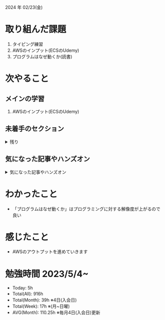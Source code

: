 
2024 年 02/23(金)

# 取り組んだ課題
1. タイピング練習
2. AWSのインプット(ECSのUdemy)
3. プログラムはなぜ動くか(読書)
 
# 次やること

## メインの学習

1. AWSのインプット(ECSのUdemy)

## 未着手のセクション

<details>

<summary>残り</summary>

### インフラ側
* 継続的インテグレーション
* デプロイ
* Terraform

</details>

## 気になった記事やハンズオン

<details>

<summary>気になった記事やハンズオン</summary>

### Go
1. [古典学派的テストとGoで考える持続可能なアーキテクチャ入門](https://zenn.dev/jy8752/books/73769005e6afa9/viewer/chapter1)
2. [クリーンアーキテクチャ](https://nuits.jp/entry/easiest-clean-architecture-2019-09)
3. [Goにおけるメモリ管理の可視化](https://zenn.dev/kazu1029/articles/38ab3d99ef0de3)

### TS
1. [TypeChallenge](https://github.com/type-challenges/type-challenges/tree/main/questions/00004-easy-pick)

### 低レイヤ

1. [Putting the “You” in CPU](https://cpu.land/)

</details>

# わかったこと

* 「プログラムはなぜ動くか」はプログラミングに対する解像度が上がるので良い

# 感じたこと

* AWSのアウトプットを進めていきます

# 勉強時間 2023/5/4~

* Today: 5h
* Total(All): 916h　
* Total(Month): 39h ※4日(入会日)
* Total(Week): 17h ※(月~日曜)
* AVG(Month): 110.25h ※毎月4日(入会日)更新
